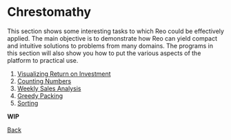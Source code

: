 # Chrestomathy

This section shows some interesting tasks to which Reo could be effectively applied.
The main objective is to demonstrate how Reo can yield compact and intuitive solutions to problems from many domains.
The programs in this section will also show you how to put the various aspects of the platform to practical use.

1. [Visualizing Return on Investment](sample/roi.md)
2. [Counting Numbers](sample/count.md)
3. [Weekly Sales Analysis](sample/sales.md)
4. [Greedy Packing](sample/pack.md)
5. [Sorting](sample/sort.md)

**WIP**

[Back](index.md)